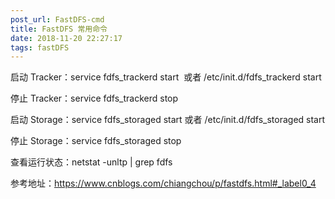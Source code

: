 ```yaml
---
post_url: FastDFS-cmd
title: FastDFS 常用命令
date: 2018-11-20 22:27:17
tags: fastDFS
---
```

启动 Tracker：service fdfs_trackerd start  或者 /etc/init.d/fdfs_trackerd start

停止 Tracker：service fdfs_trackerd stop

启动 Storage：service fdfs_storaged start 或者 /etc/init.d/fdfs_storaged start

停止 Storage：service fdfs_storaged stop

查看运行状态：netstat -unltp | grep fdfs

参考地址：https://www.cnblogs.com/chiangchou/p/fastdfs.html#_label0_4
